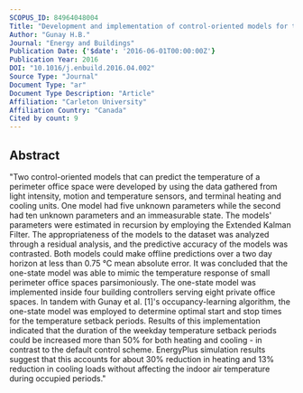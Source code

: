 ```yaml
---
SCOPUS_ID: 84964048004
Title: "Development and implementation of control-oriented models for terminal heating and cooling units"
Author: "Gunay H.B."
Journal: "Energy and Buildings"
Publication Date: {'$date': '2016-06-01T00:00:00Z'}
Publication Year: 2016
DOI: "10.1016/j.enbuild.2016.04.002"
Source Type: "Journal"
Document Type: "ar"
Document Type Description: "Article"
Affiliation: "Carleton University"
Affiliation Country: "Canada"
Cited by count: 9
---
```


## Abstract
"Two control-oriented models that can predict the temperature of a perimeter office space were developed by using the data gathered from light intensity, motion and temperature sensors, and terminal heating and cooling units. One model had five unknown parameters while the second had ten unknown parameters and an immeasurable state. The models' parameters were estimated in recursion by employing the Extended Kalman Filter. The appropriateness of the models to the dataset was analyzed through a residual analysis, and the predictive accuracy of the models was contrasted. Both models could make offline predictions over a two day horizon at less than 0.75 °C mean absolute error. It was concluded that the one-state model was able to mimic the temperature response of small perimeter office spaces parsimoniously. The one-state model was implemented inside four building controllers serving eight private office spaces. In tandem with Gunay et al. [1]'s occupancy-learning algorithm, the one-state model was employed to determine optimal start and stop times for the temperature setback periods. Results of this implementation indicated that the duration of the weekday temperature setback periods could be increased more than 50% for both heating and cooling - in contrast to the default control scheme. EnergyPlus simulation results suggest that this accounts for about 30% reduction in heating and 13% reduction in cooling loads without affecting the indoor air temperature during occupied periods."
